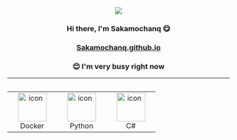 <p align="center">
  <img src="https://komarev.com/ghpvc/?username=Sakamochanq">
</p>

### <p align="center">Hi there, I'm Sakamochanq 😋</p>

### <p align="center">[Sakamochanq.github.io](https://sakamochanq.github.io/)</p>
  
### <p align="center">😊 I'm very busy right now</p>

---

<div style="display: flex; align-items: flex-start; align: center">
  <table align="center">
    <tr>
      <!--------------------------------------->
      <td align="center" width="96">
        <a href="#">
          <img src="https://techstack-generator.vercel.app/docker-icon.svg" alt="icon" width="65" height="65" />
        </a><br>Docker
      </td>
      <!--------------------------------------->
      <td align="center" width="96">
        <a href="#">
          <img src="https://techstack-generator.vercel.app/python-icon.svg" alt="icon" width="65" height="65" />
        </a><br>Python
      </td>
      <!--------------------------------------->
      <td align="center" width="96">
        <a href="#">
          <img src="https://techstack-generator.vercel.app/csharp-icon.svg" alt="icon" width="65" height="65" />
        </a><br>C#
      </td>
      <!--------------------------------------->
    </tr>
  </table>
</div>
<!--

```mermaid
graph LR

  %%{init: {"theme" : "dark" }}%%

  subgraph "User"

    A-1[Sakamochanq]

  end
```

-->
